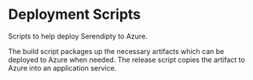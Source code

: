 # Deployment Scripts
Scripts to help deploy Serendipty to Azure.

The build script packages up the necessary artifacts which can be deployed to Azure when needed.
The release script copies the artifact to Azure into an application service.


